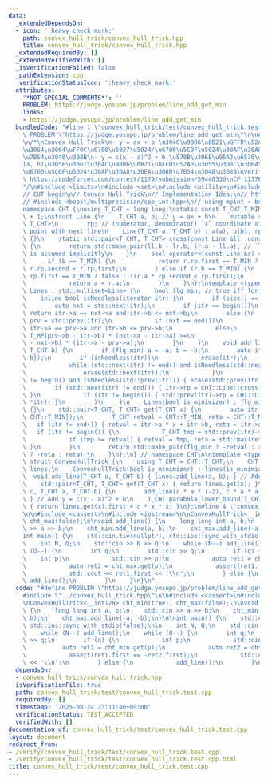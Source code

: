 ```yaml
---
data:
  _extendedDependsOn:
  - icon: ':heavy_check_mark:'
    path: convex_hull_trick/convex_hull_trick.hpp
    title: convex_hull_trick/convex_hull_trick.hpp
  _extendedRequiredBy: []
  _extendedVerifiedWith: []
  _isVerificationFailed: false
  _pathExtension: cpp
  _verificationStatusIcon: ':heavy_check_mark:'
  attributes:
    '*NOT_SPECIAL_COMMENTS*': ''
    PROBLEM: https://judge.yosupo.jp/problem/line_add_get_min
    links:
    - https://judge.yosupo.jp/problem/line_add_get_min
  bundledCode: "#line 1 \"convex_hull_trick/test/convex_hull_trick.test.cpp\"\n#define\
    \ PROBLEM \"https://judge.yosupo.jp/problem/line_add_get_min\"\n\n#line 2 \"convex_hull_trick/convex_hull_trick.hpp\"\
    \n/*\nConvex Hull Trick\n- y = ax + b \u304C\u9806\u6B21\u8FFD\u52A0\u3055\u308C\
    \u3064\u3064\uFF0C\u6700\u5927\u5024/\u6700\u5C0F\u5024\u30AF\u30A8\u30EA\u306B\
    \u7B54\u3048\u308B\n- y = c(x - a)^2 + b \u578B\u306E\u95A2\u6570\u3092\u8868\u3059\
    (a, b)\u305F\u3061\u304C\u9806\u6B21\u8FFD\u52A0\u3055\u308C\u3064\u3064\uFF0C\
    \u6700\u5C0F\u5024\u30AF\u30A8\u30EA\u306B\u7B54\u3048\u308B\nVerify:\nCF 1179D\
    \ https://codeforces.com/contest/1179/submission/59448330\nCF 1137E https://codeforces.com/contest/1137/submission/59448399\n\
    */\n#include <limits>\n#include <set>\n#include <utility>\n#include <vector>\n\
    // CUT begin\n// Convex Hull Trick\n// Implementation Idea:\n// https://github.com/satanic0258/Cpp_snippet/blob/master/src/technique/ConvexHullTrick.cpp\n\
    // #include <boost/multiprecision/cpp_int.hpp>\n// using mpint = boost::multiprecision::cpp_int;\n\
    namespace CHT {\nusing T_CHT = long long;\nstatic const T_CHT T_MIN = std::numeric_limits<T_CHT>::lowest()\
    \ + 1;\nstruct Line {\n    T_CHT a, b; // y = ax + b\n    mutable std::pair<T_CHT,\
    \ T_CHT>\n        rp; // (numerator, denominator) `x` coordinate of the crossing\
    \ point with next line\n    Line(T_CHT a, T_CHT b) : a(a), b(b), rp(T_MIN, T_MIN)\
    \ {}\n    static std::pair<T_CHT, T_CHT> cross(const Line &ll, const Line &lr)\
    \ {\n        return std::make_pair(ll.b - lr.b, lr.a - ll.a); // `ll.a < lr.a`\
    \ is assumed implicitly\n    }\n    bool operator<(const Line &r) const {\n  \
    \      if (b == T_MIN) {\n            return r.rp.first == T_MIN ? true : a *\
    \ r.rp.second < r.rp.first;\n        } else if (r.b == T_MIN) {\n            return\
    \ rp.first == T_MIN ? false : !(r.a * rp.second < rp.first);\n        } else {\n\
    \            return a < r.a;\n        }\n    }\n};\ntemplate <typename T_MP> struct\
    \ Lines : std::multiset<Line> {\n    bool flg_min; // true iff for minimization\n\
    \    inline bool isNeedless(iterator itr) {\n        if (size() == 1) return false;\n\
    \        auto nxt = std::next(itr);\n        if (itr == begin())\n           \
    \ return itr->a == nxt->a and itr->b <= nxt->b;\n        else {\n            auto\
    \ prv = std::prev(itr);\n            if (nxt == end())\n                return\
    \ itr->a == prv->a and itr->b <= prv->b;\n            else\n                return\
    \ T_MP(prv->b - itr->b) * (nxt->a - itr->a) >=\n                       T_MP(itr->b\
    \ - nxt->b) * (itr->a - prv->a);\n        }\n    }\n    void add_line(T_CHT a,\
    \ T_CHT b) {\n        if (flg_min) a = -a, b = -b;\n        auto itr = insert({a,\
    \ b});\n        if (isNeedless(itr))\n            erase(itr);\n        else {\n\
    \            while (std::next(itr) != end() and isNeedless(std::next(itr))) {\n\
    \                erase(std::next(itr));\n            }\n            while (itr\
    \ != begin() and isNeedless(std::prev(itr))) { erase(std::prev(itr)); }\n    \
    \        if (std::next(itr) != end()) { itr->rp = CHT::Line::cross(*itr, *std::next(itr));\
    \ }\n            if (itr != begin()) { std::prev(itr)->rp = CHT::Line::cross(*std::prev(itr),\
    \ *itr); }\n        }\n    }\n    Lines(bool is_minimizer) : flg_min(is_minimizer)\
    \ {}\n    std::pair<T_CHT, T_CHT> get(T_CHT x) {\n        auto itr = lower_bound({x,\
    \ CHT::T_MIN});\n        T_CHT retval = CHT::T_MIN, reta = CHT::T_MIN;\n     \
    \   if (itr != end()) { retval = itr->a * x + itr->b, reta = itr->a; }\n     \
    \   if (itr != begin()) {\n            T_CHT tmp = std::prev(itr)->a * x + std::prev(itr)->b;\n\
    \            if (tmp >= retval) { retval = tmp, reta = std::max(reta, std::prev(itr)->a);\
    \ }\n        }\n        return std::make_pair(flg_min ? -retval : retval, flg_min\
    \ ? -reta : reta);\n    }\n};\n} // namespace CHT\n\ntemplate <typename T_MP>\
    \ struct ConvexHullTrick {\n    using T_CHT = CHT::T_CHT;\n    CHT::Lines<T_MP>\
    \ lines;\n    ConvexHullTrick(bool is_minimizer) : lines(is_minimizer) {}\n  \
    \  void add_line(T_CHT a, T_CHT b) { lines.add_line(a, b); } // Add y = ax + b\n\
    \    std::pair<T_CHT, T_CHT> get(T_CHT x) { return lines.get(x); }\n    void add_convex_parabola(T_CHT\
    \ c, T_CHT a, T_CHT b) {\n        add_line(c * a * (-2), c * a * a + b);\n   \
    \ } // Add y = c(x - a)^2 + b\n    T_CHT parabola_lower_bound(T_CHT c, T_CHT x)\
    \ { return lines.get(x).first + c * x * x; }\n};\n#line 4 \"convex_hull_trick/test/convex_hull_trick.test.cpp\"\
    \n\n#include <cassert>\n#include <iostream>\n\nConvexHullTrick<__int128> cht_min(true),\
    \ cht_max(false);\n\nvoid add_line() {\n    long long int a, b;\n    std::cin\
    \ >> a >> b;\n    cht_min.add_line(a, b);\n    cht_max.add_line(-a, -b);\n}\n\n\
    int main() {\n    std::cin.tie(nullptr), std::ios::sync_with_stdio(false);\n\n\
    \    int N, Q;\n    std::cin >> N >> Q;\n    while (N--) add_line();\n    while\
    \ (Q--) {\n        int q;\n        std::cin >> q;\n        if (q) {\n        \
    \    int p;\n            std::cin >> p;\n            auto ret1 = cht_min.get(p);\n\
    \            auto ret2 = cht_max.get(p);\n            assert(ret1.first == -ret2.first);\n\
    \            std::cout << ret1.first << '\\n';\n        } else {\n           \
    \ add_line();\n        }\n    }\n}\n"
  code: "#define PROBLEM \"https://judge.yosupo.jp/problem/line_add_get_min\"\n\n\
    #include \"../convex_hull_trick.hpp\"\n\n#include <cassert>\n#include <iostream>\n\
    \nConvexHullTrick<__int128> cht_min(true), cht_max(false);\n\nvoid add_line()\
    \ {\n    long long int a, b;\n    std::cin >> a >> b;\n    cht_min.add_line(a,\
    \ b);\n    cht_max.add_line(-a, -b);\n}\n\nint main() {\n    std::cin.tie(nullptr),\
    \ std::ios::sync_with_stdio(false);\n\n    int N, Q;\n    std::cin >> N >> Q;\n\
    \    while (N--) add_line();\n    while (Q--) {\n        int q;\n        std::cin\
    \ >> q;\n        if (q) {\n            int p;\n            std::cin >> p;\n  \
    \          auto ret1 = cht_min.get(p);\n            auto ret2 = cht_max.get(p);\n\
    \            assert(ret1.first == -ret2.first);\n            std::cout << ret1.first\
    \ << '\\n';\n        } else {\n            add_line();\n        }\n    }\n}\n"
  dependsOn:
  - convex_hull_trick/convex_hull_trick.hpp
  isVerificationFile: true
  path: convex_hull_trick/test/convex_hull_trick.test.cpp
  requiredBy: []
  timestamp: '2025-08-24 23:11:46+09:00'
  verificationStatus: TEST_ACCEPTED
  verifiedWith: []
documentation_of: convex_hull_trick/test/convex_hull_trick.test.cpp
layout: document
redirect_from:
- /verify/convex_hull_trick/test/convex_hull_trick.test.cpp
- /verify/convex_hull_trick/test/convex_hull_trick.test.cpp.html
title: convex_hull_trick/test/convex_hull_trick.test.cpp
---
```

